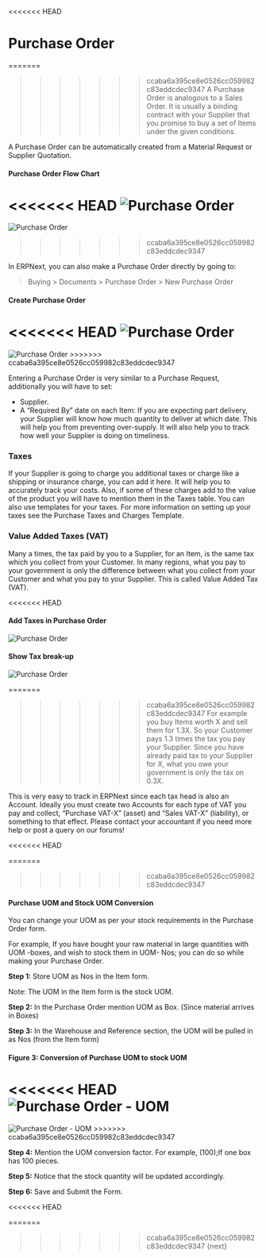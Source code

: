 <<<<<<< HEAD
# Purchase Order

=======
>>>>>>> ccaba6a395ce8e0526cc059982c83eddcdec9347
A Purchase Order is analogous to a Sales Order. It is usually a binding
contract with your Supplier that you promise to buy a set of Items under the
given conditions.

A Purchase Order can be automatically created from a Material Request or
Supplier Quotation.

#### Purchase Order Flow Chart

<<<<<<< HEAD
![Purchase Order](/docs/assets/img/buying/buying_flow.png)
=======
![Purchase Order]({{docs_base_url}}/assets/old_images/erpnext/purchase-order-f.jpg)
>>>>>>> ccaba6a395ce8e0526cc059982c83eddcdec9347

In ERPNext, you can also make a Purchase Order directly by going to:

> Buying > Documents > Purchase Order > New Purchase Order

#### Create Purchase Order

<<<<<<< HEAD
<img class="screenshot" alt="Purchase Order" src="/docs/assets/img/buying/purchase-order.png">
=======
<img class="screenshot" alt="Purchase Order" src="{{docs_base_url}}/assets/img/buying/purchase-order.png">
>>>>>>> ccaba6a395ce8e0526cc059982c83eddcdec9347

Entering a Purchase Order is very similar to a Purchase Request, additionally
you will have to set:

  * Supplier.
  * A “Required By” date on each Item: If you are expecting part delivery, your Supplier will know how much quantity to deliver at which date. This will help you from preventing over-supply. It will also help you to track how well your Supplier is doing on timeliness.

### Taxes

If your Supplier is going to charge you additional taxes or charge like a
shipping or insurance charge, you can add it here. It will help you to
accurately track your costs. Also, if some of these charges add to the value
of the product you will have to mention them in the Taxes table. You can also
use templates for your taxes. For more information on setting up your taxes
see the Purchase Taxes and Charges Template.

### Value Added Taxes (VAT)

Many a times, the tax paid by you to a Supplier, for an Item, is the same tax
which you collect from your Customer. In many regions, what you pay to your
government is only the difference between what you collect from your Customer
and what you pay to your Supplier. This is called Value Added Tax (VAT).

<<<<<<< HEAD
#### Add Taxes in Purchase Order
<img class="screenshot" alt="Purchase Order" src="/docs/assets/img/buying/add_taxes_to_doc.png">

#### Show Tax break-up
<img class="screenshot" alt="Purchase Order" src="/docs/assets/img/buying/show_tax_breakup.png">

=======
>>>>>>> ccaba6a395ce8e0526cc059982c83eddcdec9347
For example you buy Items worth X and sell them for 1.3X. So your Customer
pays 1.3 times the tax you pay your Supplier. Since you have already paid tax
to your Supplier for X, what you owe your government is only the tax on 0.3X.

This is very easy to track in ERPNext since each tax head is also an Account.
Ideally you must create two Accounts for each type of VAT you pay and collect,
“Purchase VAT-X” (asset) and “Sales VAT-X” (liability), or something to that
effect. Please contact your accountant if you need more help or post a query
on our forums!

<<<<<<< HEAD

=======
  
>>>>>>> ccaba6a395ce8e0526cc059982c83eddcdec9347

#### Purchase UOM and Stock UOM Conversion

You can change your UOM as per your stock requirements in the Purchase Order
form.

For example, If you have bought your raw material in large quantities with UOM
-boxes, and wish to stock them in UOM- Nos; you can do so while making your
Purchase Order.

__Step 1:__ Store UOM as Nos in the Item form.

Note: The UOM in the Item form is the stock UOM.

__Step 2:__ In the Purchase Order mention UOM as Box. (Since material arrives in
Boxes)

__Step 3:__ In the Warehouse and Reference section, the UOM will be pulled in as
Nos (from the Item form)

#### Figure 3: Conversion of Purchase UOM to stock UOM


<<<<<<< HEAD
<img class="screenshot" alt="Purchase Order - UOM" src="/docs/assets/img/buying/purchase-order-uom.png">
=======
<img class="screenshot" alt="Purchase Order - UOM" src="{{docs_base_url}}/assets/img/buying/purchase-order-uom.png">
>>>>>>> ccaba6a395ce8e0526cc059982c83eddcdec9347

__Step 4:__ Mention the UOM conversion factor. For example, (100);If one box has
100 pieces.  

__Step 5:__  Notice that the stock quantity will be updated accordingly.

__Step 6:__ Save and Submit the Form.

<<<<<<< HEAD

=======
  
>>>>>>> ccaba6a395ce8e0526cc059982c83eddcdec9347
{next}
